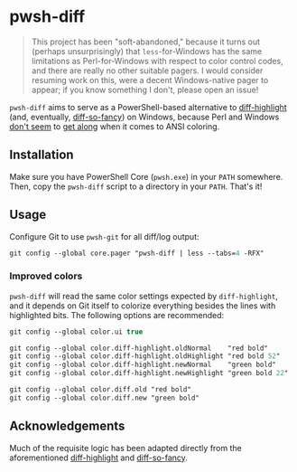 # pwsh-diff

> This project has been "soft-abandoned," because it turns out (perhaps unsurprisingly) that
> `less`-for-Windows has the same limitations as Perl-for-Windows with respect to color control
> codes, and there are really no other suitable pagers. I would consider resuming work on this, were
> a decent Windows-native pager to appear; if you know something I don't, please open an issue!

`pwsh-diff` aims to serve as a PowerShell-based alternative to
[diff-highlight](https://github.com/git/git/tree/master/contrib/diff-highlight)
(and, eventually,
[diff-so-fancy](https://github.com/so-fancy/diff-so-fancy)) on Windows, because Perl and Windows
[don't seem](https://github.com/so-fancy/diff-so-fancy/issues/361)
to
[get along](https://github.com/microsoft/terminal/issues/4738) when it comes to ANSI coloring.

## Installation

Make sure you have PowerShell Core (`pwsh.exe`) in your `PATH` somewhere. Then, copy the `pwsh-diff`
script to a directory in your `PATH`. That's it!

## Usage

Configure Git to use `pwsh-git` for all diff/log output:

```ps
git config --global core.pager "pwsh-diff | less --tabs=4 -RFX"
```

### Improved colors

`pwsh-diff` will read the same color settings expected by `diff-highlight`, and it depends on Git
itself to colorize everything besides the lines with highlighted bits. The following options are
recommended:

```ps
git config --global color.ui true

git config --global color.diff-highlight.oldNormal    "red bold"
git config --global color.diff-highlight.oldHighlight "red bold 52"
git config --global color.diff-highlight.newNormal    "green bold"
git config --global color.diff-highlight.newHighlight "green bold 22"

git config --global color.diff.old "red bold"
git config --global color.diff.new "green bold"
```

## Acknowledgements

Much of the requisite logic has been adapted directly from the aforementioned
[diff-highlight](https://github.com/git/git/tree/master/contrib/diff-highlight)
and
[diff-so-fancy](https://github.com/so-fancy/diff-so-fancy).